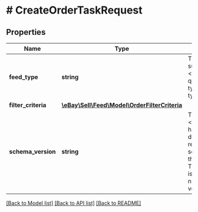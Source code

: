 # # CreateOrderTaskRequest

## Properties

Name | Type | Description | Notes
------------ | ------------- | ------------- | -------------
**feed_type** | **string** | The feed type associated with the task. The only presently supported value is &lt;code&gt;LMS_ORDER_REPORT&lt;/code&gt;.&lt;br&gt;&lt;br&gt;See &lt;a href&#x3D;\&quot;/api-docs/sell/static/feed/lms-feeds-quick-reference.html#merchant-data-reports-download-feed-types\&quot; target&#x3D;\&quot;_blank\&quot;&gt;Report download feed types&lt;/a&gt; for more information. | [optional]
**filter_criteria** | [**\eBay\Sell\Feed\Model\OrderFilterCriteria**](OrderFilterCriteria.md) |  | [optional]
**schema_version** | **string** | The schema version of the LMS OrderReport. For the &lt;code&gt;LMS_ORDER_REPORT&lt;/code&gt; feed type, see the &lt;a href&#x3D;\&quot;/devzone/merchant-data/CallRef/OrderReport.html#OrderReport\&quot;&gt;OrderReport&lt;/a&gt; reference page to see the present schema version. The &lt;b&gt; schemaVersion&lt;/b&gt; value is the version number shown at the top of the &lt;b&gt; OrderReport&lt;/b&gt; page. &lt;br /&gt;&lt;br /&gt;&lt;b&gt;Restriction: &lt;/b&gt; This value must be 1113 or higher. The OrderReport schema version is updated about every two weeks. All version numbers are odd numbers (even numbers are skipped). For example, the next release version after &#39;1113&#39; is &#39;1115&#39;. | [optional]

[[Back to Model list]](../../README.md#models) [[Back to API list]](../../README.md#endpoints) [[Back to README]](../../README.md)

